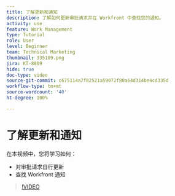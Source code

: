 ```yaml
---
title: 了解更新和通知
description: 了解如何更新审批请求并在 Workfront 中查找您的通知。
activity: use
feature: Work Management
type: Tutorial
role: User
level: Beginner
team: Technical Marketing
thumbnail: 335109.png
jira: KT-8809
hide: true
doc-type: video
source-git-commit: c675114a7f82521a59072f80a64d314be4cd335d
workflow-type: tm+mt
source-wordcount: '40'
ht-degree: 100%

---
```


# 了解更新和通知

在本视频中，您将学习如何：

* 对审批请求自行更新
* 查找 Workfront 通知

>[!VIDEO](https://video.tv.adobe.com/v/335109/?quality=12&learn=on)

<!---
learn more URLS
Tag others on updates
Update work
--->
